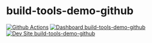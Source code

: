 # build-tools-demo-github

[![Github Actions](https://github.com/bsmirnov/build-tools-demo-github/actions/workflows/build_deploy_and_test.yml/badge.svg)](https://github.com/bsmirnov/build-tools-demo-github/actions/workflows/build_deploy_and_test.yml)
[![Dashboard build-tools-demo-github](https://img.shields.io/badge/dashboard-build_tools_demo_github-yellow.svg)](https://dashboard.pantheon.io/sites/a3513fea-1442-469d-96e9-ffa937742240#dev/code)
[![Dev Site build-tools-demo-github](https://img.shields.io/badge/site-build_tools_demo_github-blue.svg)](http://dev-build-tools-demo-github.pantheonsite.io/)